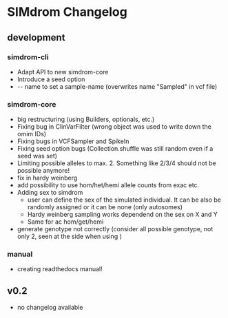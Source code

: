 # SIMdrom Changelog

## development

### simdrom-cli

* Adapt API to new simdrom-core
* Introduce a seed option
* -- name to set a sample-name (overwrites name "Sampled" in vcf file)

### simdrom-core

* big restructuring (using Builders, optionals, etc.)
* Fixing bug in ClinVarFilter (wrong object was used to write down the omim IDs)
* Fixing bugs in VCFSampler and SpikeIn
* Fixing seed option bugs (Collection.shuffle was still random even if a seed was set)
* Limiting possible alleles to max. 2. Something like 2/3/4 should not be possible anymore!
* fix in hardy weinberg
* add possibility to use hom/het/hemi allele counts from exac etc.
* Adding sex to simdrom
  * user can define the sex of the simulated individual. It can be also be randomly assigned or it can be none (only autosomes)
  * Hardy weinberg sampling works dependend on the sex on X and Y
  * Same for ac hom/get/hemi
* generate genotype not correctly (consider all possible genotype, not only 2, seen at the side when using )


### manual

* creating readthedocs manual!

## v0.2

* no changelog available
